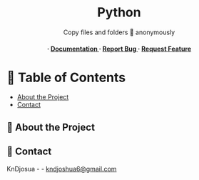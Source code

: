 <div align='center'>

<h1>Python</h1>
<p>Copy files and folders 📂 anonymously </p>

<h4> <span> · </span> <a href="https://github.com/KnDjoshua /Copylikeaboss/blob/master/README.md"> Documentation </a> <span> · </span> <a href="https://github.com/KnDjoshua /Copylikeaboss/issues"> Report Bug </a> <span> · </span> <a href="https://github.com/KnDjoshua /Copylikeaboss/issues"> Request Feature </a> </h4>


</div>

# :notebook_with_decorative_cover: Table of Contents

- [About the Project](#star2-about-the-project)
- [Contact](#handshake-contact)


## :star2: About the Project

## :handshake: Contact

KnDjosua - - kndjoshua6@gmail.com
